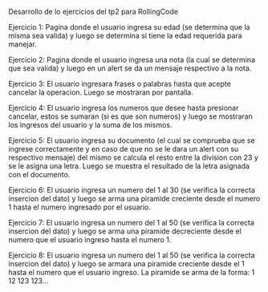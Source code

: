 Desarrollo de lo ejercicios del tp2 para RollingCode

Ejercicio 1: Pagina donde el usuario ingresa su edad (se determina que la misma sea valida) y luego se determina si tiene la edad requerida para manejar.

Ejercicio 2: Pagina donde el usuario ingresa una nota (la cual se determina que sea valida) y luego en un alert se da un mensaje respectivo a la nota.

Ejercicio 3: El usuario ingresara frases o palabras hasta que acepte cancelar la operacion. Luego se mostraran por pantalla.

Ejercicio 4: El usuario ingresa los numeros que desee hasta presionar cancelar, estos se sumaran (si es que son numeros) y luego se mostraran los ingresos del usuario y la suma de los mismos.

Ejercicio 5: El usuario ingresa su documento (el cual se comprueba que se ingrese correctamente y en caso de que no se le dara un alert con su respectivo mensaje) del mismo se calcula el resto entre la division con 23 y se le asigna una letra. Luego se muestra el resultado de la letra asignada con el documento.

Ejercicio 6: El usuario ingresa un numero del 1 al 30 (se verifica la correcta insercion del dato) y luego se arma una piramide creciente desde el numero 1 hasta el numero ingresado por el usuario.

Ejercicio 7: El usuario ingresa un numero del 1 al 50 (se verifica la correcta insercion del dato) y luego se arma una piramide decreciente desde el numero que el usuario ingreso hasta el numero 1.

Ejercicio 8: El usuario ingresa un numero del 1 al 50 (se verifica la correcta insercion del dato) y luego se armara una piramide creciente desde el 1 hasta el numero que el usuario ingreso. La piramide se arma de la forma:
1
12
123
123...